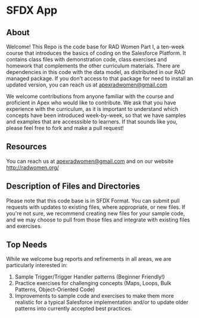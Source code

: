 # SFDX  App

## About
Welcome! This Repo is the code base for RAD Women Part I, a ten-week course that introduces the basics of coding on the Salesforce Platform.  It contains class files with demonstration code, class exercises and homework that complements the other curriculum materials.  There are dependencies in this code with the data model, as distributed in our RAD managed package.  If you don't access to that package for need to install an updated version, you can reach us at apexradwomen@gmail.com

We welcome contributions from anyone familiar with the course and proficient in Apex who would like to contribute.  We ask that you have experience with the curriculum, as it is important to understand which concepts have been introduced week-by-week, so that we have samples and examples that are accesssible to learners.  If that sounds like you, please feel free to fork and make a pull request!

## Resources
You can reach us at apexradwomen@gmail.com and on our website http://radwomen.org/

## Description of Files and Directories
Please note that this code base is in SFDX Format.  You can submit pull requests with updates to existing files, where appropriate, or new files.  If you're not sure, we recommend creating new files for your sample code, and we may choose to pull from those files and integrate with existing files and exercises.  

## Top Needs
While we welcome bug reports and refinements in all areas, we are particularly interested in:
1. Sample Trigger/Trigger Handler patterns (Beginner Friendly!)
2. Practice exercises for challenging concepts (Maps, Loops, Bulk Patterns, Object-Oriented Code)
3. Improvements to sample code and exercises to make them more realistic for a typical Salesforce implementation and/or to update older patterns into currently accepted best practices.


